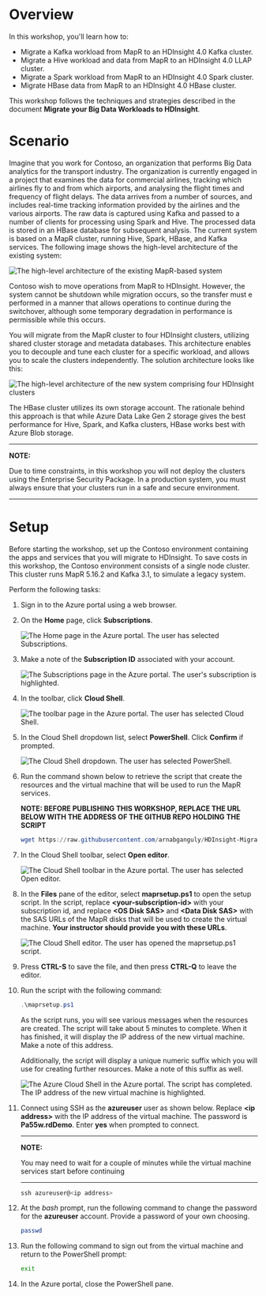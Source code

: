 # Overview

In this workshop, you'll learn how to:

- Migrate a Kafka workload from MapR to an HDInsight 4.0 Kafka cluster.
- Migrate a Hive workload and data from MapR to an HDInsight 4.0 LLAP cluster.
- Migrate a Spark workload from MapR to an HDInsight 4.0 Spark cluster.
- Migrate HBase data from MapR to an HDInsight 4.0 HBase cluster.

This workshop follows the techniques and strategies described in the document **Migrate your Big Data Workloads to HDInsight**.

# Scenario

Imagine that you work for Contoso, an organization that performs Big Data analytics for the transport industry. The organization is currently engaged in a project that examines the data for commercial airlines, tracking which airlines fly to and from which airports, and analysing the flight times and frequency of flight delays. The data arrives from a number of sources, and includes real-time tracking information provided by the airlines and the various airports. The raw data is captured using Kafka and passed to a number of clients for processing using Spark and Hive. The processed data is stored in an HBase database for subsequent analysis. The current system is based on a MapR cluster, running  Hive, Spark, HBase, and Kafka services. The following image shows the high-level architecture of the existing system:

![The high-level architecture of the existing MapR-based system](../Images/0-MapRSystem.png)

Contoso wish to move operations from MapR to HDInsight. However, the system cannot be shutdown while migration occurs, so the transfer must e performed in a manner that allows operations to continue during the switchover, although some temporary degradation in performance is permissible while this occurs.

You will migrate from the MapR cluster to four HDInsight clusters, utilizing shared cluster storage and metadata databases. This architecture enables you to decouple and tune each cluster for a specific workload, and allows you to scale the clusters independently. The solution architecture looks like this:

![The high-level architecture of the new system comprising four HDInsight clusters](../Images/0-HDInsightSystem.png)

The HBase cluster utilizes its own storage account. The rationale behind this approach is that while Azure Data Lake Gen 2 storage gives the best performance for Hive, Spark, and Kafka clusters, HBase works best with Azure Blob storage.

---

**NOTE:** 

Due to time constraints, in this workshop you will not deploy the clusters using the Enterprise Security Package. In a production system, you must always ensure that your clusters run in a safe and secure environment.

---

# Setup

Before starting the workshop, set up the Contoso environment containing the apps and services that you will migrate to HDInsight. To save costs in this workshop, the Contoso environment consists of a single node cluster. This cluster runs MapR 5.16.2 and Kafka 3.1, to simulate a legacy system.

Perform the following tasks:

1. Sign in to the Azure portal using a web browser.

1. On the **Home** page, click **Subscriptions**.

    ![The **Home** page in the Azure portal. The user has selected **Subscriptions**.](../Images/0-PortalHome.png)

1. Make a note of the **Subscription ID** associated with your account.

    ![The **Subscriptions** page in the Azure portal. The user's subscription is highlighted.](../Images/0-Subscriptions.png)

1. In the toolbar, click **Cloud Shell**.

    ![The toolbar page in the Azure portal. The user has selected **Cloud Shell**.](../Images/0-CloudShell.png)

1. In the Cloud Shell dropdown list, select **PowerShell**. Click **Confirm** if prompted.

    ![The Cloud Shell dropdown. The user has selected **PowerShell**.](../Images/0-PowerShell.png)

1. Run the command shown below to retrieve the script that create the resources and the virtual machine that will be used to run the MapR services.

    **NOTE: BEFORE PUBLISHING THIS WORKSHOP, REPLACE THE URL BELOW WITH THE ADDRESS OF THE GITHUB REPO HOLDING THE SCRIPT**
    ```PowerShell
    wget https://raw.githubusercontent.com/arnabganguly/HDInsight-Migration-Workshop2/master/Setup/maprsetup.ps1
    ```

1. In the Cloud Shell toolbar, select **Open editor**.

    ![The Cloud Shell toolbar in the Azure portal. The user has selected **Open editor**.](../Images/0-OpenEditor.png)

1. In the **Files** pane of the editor, select **maprsetup.ps1** to open the setup script. In the script, replace **\<your-subscription-id\>** with your subscription id, and replace **\<OS Disk SAS\>** and **\<Data Disk SAS\>** with the SAS URLs of the MapR disks that will be used to create the virtual machine. **Your instructor should provide you with these URLs**.


    ![The Cloud Shell editor. The user has opened the **maprsetup.ps1** script.](../Images/0-EditFile.png)


1. Press **CTRL-S** to save the file, and then press **CTRL-Q** to leave the editor.

1. Run the script with the following command:

    ```PowerShell
    .\maprsetup.ps1
    ```

    As the script runs, you will see various messages when the resources are created. The script will take about 5 minutes to complete. When it has finished, it will display the IP address of the new virtual machine. Make a note of this address.

    Additionally, the script will display a unique numeric suffix which you will use for creating further resources. Make a note of this suffix as well.

    ![The Azure Cloud Shell in the Azure portal. The script has completed. The IP address of the new virtual machine is highlighted.](../Images/0-ScriptCompleted.png)

1. Connect using SSH as the **azureuser** user as shown below. Replace **\<ip address\>** with the IP address of the virtual machine. The password is **Pa55w.rdDemo**. Enter **yes** when prompted to connect.

    ---

    **NOTE:** 
    
    You may need to wait for a couple of minutes while the virtual machine services start before continuing

    ---

    ```PowerShell
    ssh azureuser@<ip address>
    ```

1. At the *bash* prompt, run the following command to change the password for the **azureuser** account. Provide a password of your own choosing.

    ```bash
    passwd
    ```

1. Run the following command to sign out from the virtual machine and return to the PowerShell prompt:

    ```bash
    exit
    ```

1. In the Azure portal, close the PowerShell pane.
